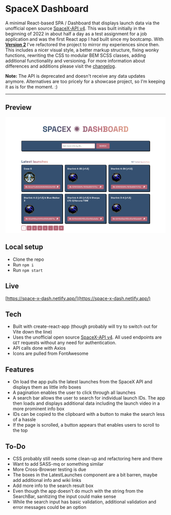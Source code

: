 # SpaceX Dashboard

A minimal React-based SPA / Dashboard that displays launch data via the unofficial open source [SpaceX-API v4](https://github.com/r-spacex/SpaceX-API/blob/master/README.md). This was built initially in the beginning of 2022 in about half a day as a test assignment for a job application and was the first React app I had built since my bootcamp. With <b><a href="CHANGELOG.md">Version 2</a> </b>I've refactored the project to mirror my experiences since then. This includes a nicer visual style, a better markup structure, fixing wonky functions, rewriting the CSS to modular BEM SCSS classes, adding additional functionality and versioning. For more information about differences and additions please visit the <a href="CHANGELOG.md">changelog</a>.

<b>Note:</b> The API is deprecated and doesn't receive any data updates anymore. Alternatives are too pricely for a showcase project, so I'm keeping it as is for the moment. :)

---

## Preview

[![SpaceX Dashboard](/public/screenshot1.png)](https://space-x-dash.netlify.app/)


## Local setup

-  Clone the repo
-  Run `npm i`
-  Run `npm start`

## Live

[https://space-x-dash.netlify.app/](https://space-x-dash.netlify.app/)

## Tech

-  Built with create-react-app (though probably will try to switch out for Vite down the line)
-  Uses the unofficial open source [SpaceX-API v4](https://github.com/r-spacex/SpaceX-API/blob/master/README.md). All used endpoints are `GET` requests without any need for authentication.
-  API calls done with Axios
-  Icons are pulled from FontAwesome

## Features

-  On load the app pulls the latest launches from the SpaceX API and displays them as little info boxes
-  A pagination enables the user to click through all launches
-  A search bar allows the user to search for individual launch IDs. The app then loads and displays additional data including the launch video in a more prominent info box
-  IDs can be copied to the clipboard with a button to make the search less of a hassle
-  If the page is scrolled, a button appears that enables users to scroll to the top

## To-Do

-  CSS probably still needs some clean-up and refactoring here and there
-  Want to add SASS-mq or something similar
-  More Cross-Browser testing is due
-  The boxes in the LatestLaunches component are a bit barren, maybe add additional info and wiki links
-  Add more info to the search result box
-  Even though the app doesn't do much with the string from the SearchBar, sanitizing the input could make sense
-  While the search input has basic validation, additional validation and error messages could be an option
